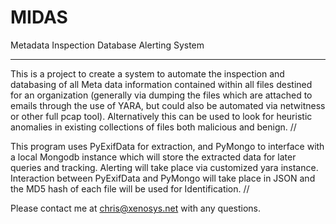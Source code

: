 MIDAS
=====

Metadata Inspection Database Alerting System

_____________________

This is a project to create a system to automate the inspection and databasing of all Meta data information
contained within all files destined for an organization (generally via dumping the files which are attached
to emails through the use of YARA, but could also be automated via netwitness or other full pcap tool).
Alternatively this can be used to look for heuristic anomalies in existing collections of files both malicious
and benign. 
//
 
This program uses PyExifData for extraction, and PyMongo to interface with a local Mongodb instance which will
store the extracted data for later queries and tracking. Alerting will take place via customized yara instance.
Interaction between PyExifData and PyMongo will take place in JSON and the MD5 hash of each file will be used for
Identification.
//


Please contact me at chris@xenosys.net with any questions. 
